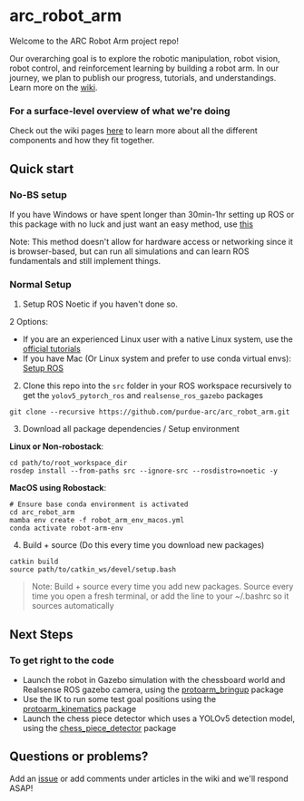 # arc_robot_arm

Welcome to the ARC Robot Arm project repo!

Our overarching goal is to explore the robotic manipulation, robot vision, robot control, and reinforcement learning by building a robot arm. In our journey, we plan to publish our progress, tutorials, and understandings. Learn more on the [wiki](https://wiki.purduearc.com/wiki/robot-arm/start-here).

### For a surface-level overview of what we're doing

Check out the wiki pages [here](https://wiki.purduearc.com/wiki/robot-arm/start-here) to learn more about all the different components and how they fit together.

## Quick start 

### No-BS setup

If you have Windows or have spent longer than 30min-1hr setting up ROS or this package with no luck and just want an easy method, use [this](https://github.com/purdue-arc/arc_robot_arm/blob/main/setup_constructsim.md)

Note: This method doesn't allow for hardware access or networking since it is browser-based, but can run all simulations and can learn ROS fundamentals and still implement things.

### Normal Setup 

1. Setup ROS Noetic if you haven't done so.

2 Options:
- If you are an experienced Linux user with a native Linux system, use the [official tutorials](https://docs.ros.org/)
- If you have Mac (Or Linux system and prefer to use conda virtual envs): [Setup ROS](https://wiki.purduearc.com/wiki/tutorials/setup-ros)

2. Clone this repo into the `src` folder in your ROS workspace recursively to get the `yolov5_pytorch_ros` and `realsense_ros_gazebo` packages

```
git clone --recursive https://github.com/purdue-arc/arc_robot_arm.git
```

3. Download all package dependencies / Setup environment

**Linux or Non-robostack**:
```
cd path/to/root_workspace_dir
rosdep install --from-paths src --ignore-src --rosdistro=noetic -y
```

**MacOS using Robostack**:
```
# Ensure base conda environment is activated
cd arc_robot_arm
mamba env create -f robot_arm_env_macos.yml
conda activate robot-arm-env
```

4. Build + source (Do this every time you download new packages)
```
catkin build
source path/to/catkin_ws/devel/setup.bash
```
> Note: Build + source every time you add new packages. Source every time you open a fresh terminal, or add the line to your ~/.bashrc so it sources automatically

## Next Steps

### To get right to the code 
- Launch the robot in Gazebo simulation with the chessboard world and Realsense ROS gazebo camera, using the [protoarm_bringup](https://github.com/purdue-arc/arc_robot_arm/tree/main/protoarm_bringup) package 
- Use the IK to run some test goal positions using the [protoarm_kinematics](https://github.com/purdue-arc/arc_robot_arm/tree/main/protoarm_kinematics) package 
- Launch the chess piece detector which uses a YOLOv5 detection model, using the [chess_piece_detector](https://github.com/purdue-arc/arc_robot_arm/tree/main/chess_piece_detector) package 

## Questions or problems?

Add an [issue](https://github.com/purdue-arc/arc_robot_arm/issues/new/choose) or add comments under articles in the wiki and we'll respond ASAP!
